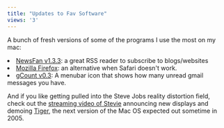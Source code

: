 ```yaml
---
title: "Updates to Fav Software"
views: '3'
---
```

<p>A bunch of fresh versions of some of the programs I use the most on my mac:</p>
<li><a href="https://www.versiontracker.com/dyn/moreinfo/macosx/20996">NewsFan v1.3.3</a>: a great RSS reader to subscribe to blogs/websites</li>
<li><a href="https://www.versiontracker.com/dyn/moreinfo/macosx/19029">Mozilla Firefox</a>: an alternative when Safari doesn't work.</li>
<li><a href="https://www.versiontracker.com/dyn/moreinfo/macosx/23745">gCount v0.3</a>: A menubar icon that shows how many unread gmail messages you have.</li>
<p>And if you like getting pulled into the Steve Jobs reality distortion field, check out the <a href="https://stream.apple.akadns.net/">streaming video of Stevie</a> announcing new displays and demoing <a href="https://www.apple.com/macosx/tiger/">Tiger</a>, the next version of the Mac OS expected out sometime in 2005.</p>
